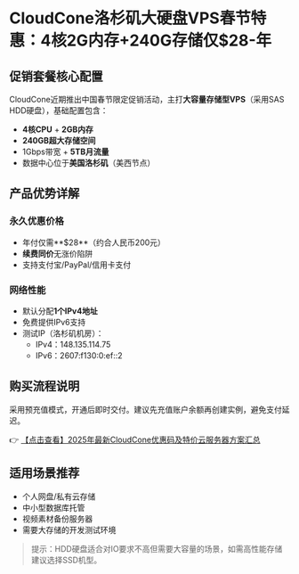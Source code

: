 # CloudCone洛杉矶大硬盘VPS春节特惠：4核2G内存+240G存储仅$28-年

## 促销套餐核心配置

CloudCone近期推出中国春节限定促销活动，主打**大容量存储型VPS**（采用SAS HDD硬盘），基础配置包含：
- **4核CPU** + **2GB内存**
- **240GB超大存储空间**
- 1Gbps带宽 + **5TB月流量**
- 数据中心位于**美国洛杉矶**（美西节点）

## 产品优势详解

### 永久优惠价格
- 年付仅需**$28**（约合人民币200元）
- **续费同价**无涨价陷阱
- 支持支付宝/PayPal/信用卡支付

### 网络性能
- 默认分配**1个IPv4地址**
- 免费提供IPv6支持
- 测试IP（洛杉矶机房）：
  - IPv4：148.135.114.75
  - IPv6：2607:f130:0:ef::2

## 购买流程说明
采用预充值模式，开通后即时交付。建议先充值账户余额再创建实例，避免支付延迟。

👉 [【点击查看】2025年最新CloudCone优惠码及特价云服务器方案汇总](https://bit.ly/Cloudcone)

## 适用场景推荐
- 个人网盘/私有云存储
- 中小型数据库托管
- 视频素材备份服务器
- 需要大存储的开发测试环境

> 提示：HDD硬盘适合对IO要求不高但需要大容量的场景，如需高性能存储建议选择SSD机型。